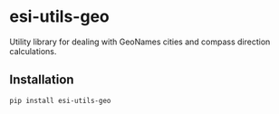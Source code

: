 # esi-utils-geo

 Utility library for dealing with GeoNames cities and compass direction calculations.

## Installation

`pip install esi-utils-geo`